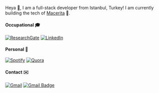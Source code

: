 
Heya 👋, I am a full-stack developer from Istanbul, Turkey! I am currently building the tech of [Macerita](https://www.macerita.com/) 🚀.

#### Occupational 🎓 
 [![ResearchGate](https://img.shields.io/badge/--green?logo=ResearchGate&style=flat&label=ResearchGate&color=00ccbb&link=https://www.researchgate.net/profile/Erhan_Tezcan)](https://www.researchgate.net/profile/Erhan_Tezcan) 
 [![LinkedIn](https://img.shields.io/badge/--green?logo=LinkedIn&style=flat&label=LinkedIn&color=0077b5&link=https://www.linkedin.com/in/erhan-tezcan)](https://www.linkedin.com/in/erhan-tezcan)  
 <!-- [![GoogleScholar](https://img.shields.io/badge/--green?logo=GoogleScholar&style=flat&label=Google%20Scholar&color=4285F4&link=https://scholar.google.com/citations?user=rYMVv8wAAAAJ)](https://scholar.google.com/citations?user=rYMVv8wAAAAJ) -->
 
#### Personal 🎼
[![Spotify](https://img.shields.io/badge/--green?logo=Spotify&style=flat&label=Spotify&color=1ed760&link=https://open.spotify.com/user/erhany)](https://open.spotify.com/user/erhany) 
[![Quora](https://img.shields.io/badge/--green?logo=quora&style=flat&label=Quora&color=b92b27&link=https://www.quora.com/profile/Erhan-Tezcan)](https://www.quora.com/profile/Erhan-Tezcan) 
<!-- [![Steam](https://img.shields.io/badge/--green?logo=Steam&style=flat&label=Steam&color=2a475e&link=https://steamcommunity.com/id/erhanyyy)](https://steamcommunity.com/id/erhanyyy) -->

#### Contact ✉️
[![Gmail](https://img.shields.io/badge/style-erhany96@gmail.com-green?logo=gmail&style=flat&label=Gmail&color=d14836&link=mailto:erhany96@gmail.com)](mailto:erhany96@gmail.com) 
[![Gmail Badge](https://img.shields.io/badge/style-etezcan19@ku.edu.tr-green?logo=gmail&style=flat&label=Gmail&color=d14836&link=mailto:etezcan19@ku.edu.tr)](mailto:etezcan19@ku.edu.tr) 
